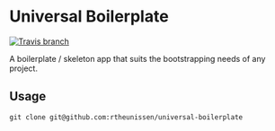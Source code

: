 # Universal Boilerplate

[![Travis branch](https://img.shields.io/travis/rtheunissen/universal-boilerplate.svg?style=flat-square)]()

A boilerplate / skeleton app that suits the bootstrapping needs of any project.

## Usage

`git clone git@github.com:rtheunissen/universal-boilerplate`
